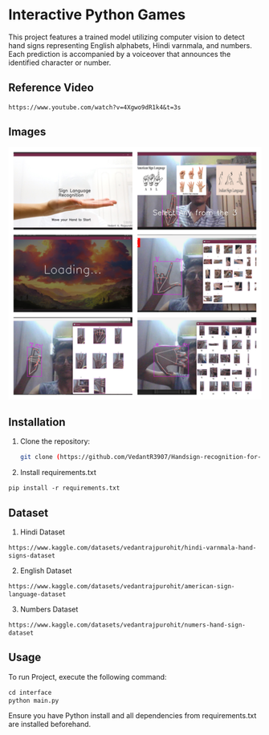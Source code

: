 # Interactive Python Games

This project features a trained model utilizing computer vision to detect hand signs representing English alphabets, Hindi varnmala, and numbers. Each prediction is accompanied by a voiceover that announces the identified character or number.

## Reference Video
```
https://www.youtube.com/watch?v=4Xgwo9dR1k4&t=3s
```

## Images

![Alt Text](https://github.com/VedantR3907/Handsign-recognition-for-HIN-GUJ-ENG-with-voiceovers/blob/main/Project%20Collage%20Image.jpg)

## Installation

1. Clone the repository:
   ```bash
   git clone (https://github.com/VedantR3907/Handsign-recognition-for-HIN-GUJ-ENG-with-voiceovers.git)
   ```
2. Install requirements.txt
```
pip install -r requirements.txt
```

## Dataset

1. Hindi Dataset
```
https://www.kaggle.com/datasets/vedantrajpurohit/hindi-varnmala-hand-signs-dataset
```

2. English Dataset
```
https://www.kaggle.com/datasets/vedantrajpurohit/american-sign-language-dataset
```

3. Numbers Dataset
```
https://www.kaggle.com/datasets/vedantrajpurohit/numers-hand-sign-dataset
```

## Usage
To run Project, execute the following command:
```
cd interface
python main.py
```
Ensure you have Python install and all dependencies from requirements.txt are installed beforehand.
